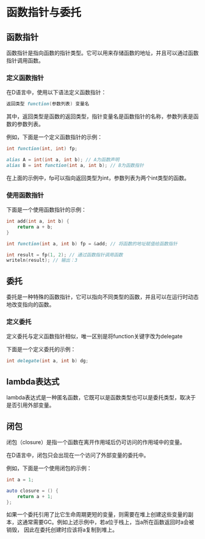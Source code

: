 # 函数指针与委托

## 函数指针

函数指针是指向函数的指针类型。它可以用来存储函数的地址，并且可以通过函数指针调用函数。

### 定义函数指针

在D语言中，使用以下语法定义函数指针：

```d
返回类型 function(参数列表) 变量名
```

其中，返回类型是函数的返回类型，指针变量名是函数指针的名称，参数列表是函数的参数列表。

例如，下面是一个定义函数指针的示例：

```d
int function(int, int) fp;

alias A = int(int a, int b); // A为函数声明
alias B = int function(int a, int b); // B为函数指针
```

在上面的示例中，fp可以指向返回类型为int，参数列表为两个int类型的函数。

### 使用函数指针

下面是一个使用函数指针的示例：

```d
int add(int a, int b) {
    return a + b;
}

int function(int a, int b) fp = &add; // 将函数的地址赋值给函数指针

int result = fp(1, 2); // 通过函数指针调用函数
writeln(result); // 输出：3
```

## 委托

委托是一种特殊的函数指针，它可以指向不同类型的函数，并且可以在运行时动态地改变指向的函数。

### 定义委托

定义委托与定义函数指针相似，唯一区别是将function关键字改为delegate

下面是一个定义委托的示例：

```d
int delegate(int a, int b) dg;
```

## lambda表达式

lambda表达式是一种匿名函数，它既可以是函数类型也可以是委托类型，取决于是否引用外部变量。

## 闭包

闭包（closure）是指一个函数在离开作用域后仍可访问的作用域中的变量。

在D语言中，闭包只会出现在一个访问了外部变量的委托中。

例如，下面是一个使用闭包的示例：

```d
int a = 1;

auto closure = () {
    return a + 1;
};
```

如果一个委托引用了比它生命周期更短的变量，则需要在堆上创建这些变量的副本，这通常需要GC。例如上述示例中，若a位于栈上，当a所在函数返回时a会被销毁，
因此在委托创建时应该将a复制到堆上。
